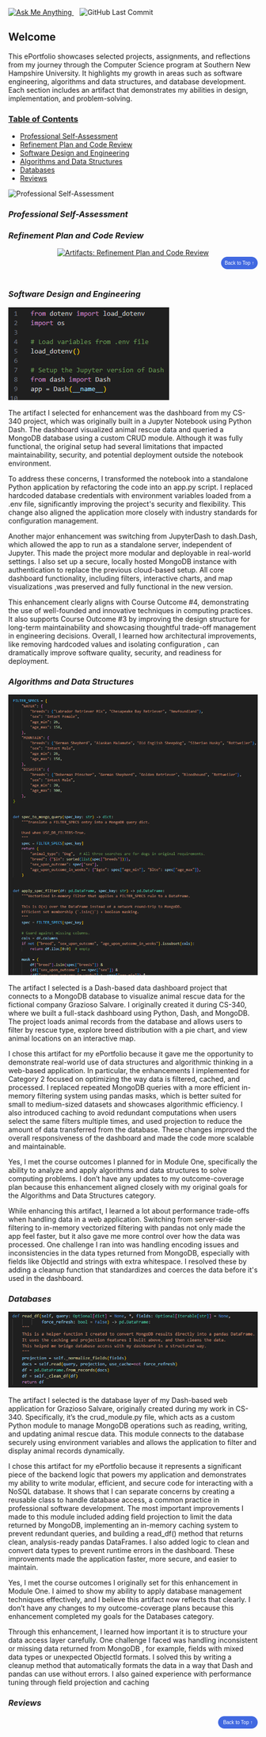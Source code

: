 <p>
  <a href="mailto:robertbostrom4@gmail.com" title="Reach out via email">
    <img src="https://img.shields.io/badge/Ask_me!-anything-orange.svg?style=for-the-badge&logo=gmail" alt="Ask Me Anything" />
  </a>
  &nbsp;&nbsp;
  <img src="https://img.shields.io/github/last-commit/RobertBostrom4/ePortfolio?style=for-the-badge&logo=github" title="ePortfolio Last Update" alt="GitHub Last Commit" />
</p>

<!-- Welcome section -->
## Welcome

This ePortfolio showcases selected projects, assignments, and reflections from my journey through the Computer Science program at Southern New Hampshire University. It highlights my growth in areas such as software engineering, algorithms and data structures, and database development. Each section includes an artifact that demonstrates my abilities in design, implementation, and problem-solving.

<!-- Table of Contents -->
### <u>Table of Contents</u>
- [Professional Self-Assessment](#self-assessment)
- [Refinement Plan and Code Review](#codereview)
- [Software Design and Engineering](#softwaredesign)
- [Algorithms and Data Structures](#algorithms)
- [Databases](#databases)
- [Reviews](#reviews)

<!-- Example Image Embed -->
<img id="self-assessment" src="assets/img/selfassessment.png" alt="Professional Self-Assessment" title="Professional Self-Assessment" />

### _Professional Self-Assessment_

### _Refinement Plan and Code Review_
<div style="text-align: center;">
	<a href="CodeReview" title="Artifacts Code Review">
		<img src="https://img.shields.io/badge/Artifacts-Refinement_Plan and_Code_Review-yellowgreen.svg?style=for-the-badge&logo=codereview" alt="Artifacts: Refinement Plan and Code Review" />
	</a>
</div>

<div style="text-align: right;">
    <a href="#self-assesment">
        <button style="font-size: 10px; font-weight: 500; background: #4169e1; color: #ffffff; border-radius: 50px; border-style: solid; border-color: #4169e1; padding: 5px 5px;">Back to Top &#8593;</button>
    </a>
</div>

<br/>

### _Software Design and Engineering_
<img id="Design" src="assets/img/Software Design Enhancement.png" alt="Software Design Enhancement" title="Software Design" />

The artifact I selected for enhancement was the dashboard from my CS-340 project, which was originally built in a Jupyter Notebook using Python Dash. The dashboard visualized animal rescue data and queried a MongoDB database using a custom CRUD module. Although it was fully functional, the original setup had several limitations that impacted maintainability, security, and potential deployment outside the notebook environment.

To address these concerns, I transformed the notebook into a standalone Python application by refactoring the code into an app.py script. I replaced hardcoded database credentials with environment variables loaded from a .env file, significantly improving the project's security and flexibility. This change also aligned the application more closely with industry standards for configuration management.

Another major enhancement was switching from JupyterDash to dash.Dash, which allowed the app to run as a standalone server, independent of Jupyter. This made the project more modular and deployable in real-world settings. I also set up a secure, locally hosted MongoDB instance with authentication to replace the previous cloud-based setup. All core dashboard functionality, including filters, interactive charts, and map visualizations ,was preserved and fully functional in the new version.

This enhancement clearly aligns with Course Outcome #4, demonstrating the use of well-founded and innovative techniques in computing practices. It also supports Course Outcome #3 by improving the design structure for long-term maintainability and showcasing thoughtful trade-off management in engineering decisions. Overall, I learned how architectural improvements, like removing hardcoded values and isolating configuration , can dramatically improve software quality, security, and readiness for deployment.

### _Algorithms and Data Structures_
<img id="algorithms" src="assets/img/Algorithms Enhancement.png" alt="Algorithms and Data Structure" title="Algorithms and Data Structure" />

The artifact I selected is a Dash-based data dashboard project that connects to a MongoDB database to visualize animal rescue data for the fictional company Grazioso Salvare. I originally created it during CS-340, where we built a full-stack dashboard using Python, Dash, and MongoDB. The project loads animal records from the database and allows users to filter by rescue type, explore breed distribution with a pie chart, and view animal locations on an interactive map.

I chose this artifact for my ePortfolio because it gave me the opportunity to demonstrate real-world use of data structures and algorithmic thinking in a web-based application. In particular, the enhancements I implemented for Category 2 focused on optimizing the way data is filtered, cached, and processed. I replaced repeated MongoDB queries with a more efficient in-memory filtering system using pandas masks, which is better suited for small to medium-sized datasets and showcases algorithmic efficiency. I also introduced caching to avoid redundant computations when users select the same filters multiple times, and used projection to reduce the amount of data transferred from the database. These changes improved the overall responsiveness of the dashboard and made the code more scalable and maintainable.

Yes, I met the course outcomes I planned for in Module One, specifically the ability to analyze and apply algorithms and data structures to solve computing problems. I don’t have any updates to my outcome-coverage plan because this enhancement aligned closely with my original goals for the Algorithms and Data Structures category.

While enhancing this artifact, I learned a lot about performance trade-offs when handling data in a web application. Switching from server-side filtering to in-memory vectorized filtering with pandas not only made the app feel faster, but it also gave me more control over how the data was processed. One challenge I ran into was handling encoding issues and inconsistencies in the data types returned from MongoDB, especially with fields like ObjectId and strings with extra whitespace. I resolved these by adding a cleanup function that standardizes and coerces the data before it's used in the dashboard.

### _Databases_
<img id="databases" src="assets/img/Databases Enhancement.png" alt="Databases" title="Databases" />

The artifact I selected is the database layer of my Dash-based web application for Grazioso Salvare, originally created during my work in CS-340. Specifically, it’s the crud_module.py file, which acts as a custom Python module to manage MongoDB operations such as reading, writing, and updating animal rescue data. This module connects to the database securely using environment variables and allows the application to filter and display animal records dynamically.

I chose this artifact for my ePortfolio because it represents a significant piece of the backend logic that powers my application and demonstrates my ability to write modular, efficient, and secure code for interacting with a NoSQL database. It shows that I can separate concerns by creating a reusable class to handle database access, a common practice in professional software development. The most important improvements I made to this module included adding field projection to limit the data returned by MongoDB, implementing an in-memory caching system to prevent redundant queries, and building a read_df() method that returns clean, analysis-ready pandas DataFrames. I also added logic to clean and convert data types to prevent runtime errors in the dashboard. These improvements made the application faster, more secure, and easier to maintain.

Yes, I met the course outcomes I originally set for this enhancement in Module One. I aimed to show my ability to apply database management techniques effectively, and I believe this artifact now reflects that clearly. I don’t have any changes to my outcome-coverage plans because this enhancement completed my goals for the Databases category.

Through this enhancement, I learned how important it is to structure your data access layer carefully. One challenge I faced was handling inconsistent or missing data returned from MongoDB ,  for example, fields with mixed data types or unexpected ObjectId formats. I solved this by writing a cleanup method that automatically formats the data in a way that Dash and pandas can use without errors. I also gained experience with performance tuning through field projection and caching

### _Reviews_

<!-- Back to Top Button -->
<div style="text-align: right;">
  <a href="#top">
    <button style="font-size: 10px; font-weight: 500; background: #4169e1; color: #ffffff; border-radius: 50px; border-style: solid; border-color: #4169e1; padding: 5px 8px;">
      Back to Top &#8593;
    </button>
  </a>
</div>
